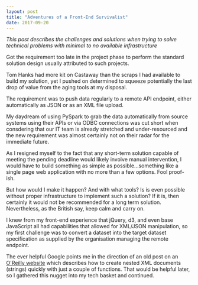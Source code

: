 ```yaml
---
layout: post
title: "Adventures of a Front-End Survivalist"
date: 2017-09-20
---
```


*This post describes the challenges and solutions when trying to solve technical problems with minimal to no available infrastructure*

Got the requirement too late in the project phase to perform the standard solution design usually attributed to such projects.

Tom Hanks had more kit on Castaway than the scraps I had available to build my solution, yet I pushed on determined to squeeze potentially the last drop of value from the aging tools at my disposal.

The requirement was to push data regularly to a remote API endpoint, either automatically as JSON or as an XML file upload.

My daydream of using PySpark to grab the data automatically from source systems using their APIs or via ODBC connections was cut short when consdering that our IT team is already stretched and under-resourced and the new requirement was almost certainly not on their radar for the immediate future.

As I resigned myself to the fact that any short-term solution capable of meeting the pending deadline would likely involve manual intervention, I would have to build something as simple as possible...something like a single page web application with no more than a few options. Fool proof-ish.

But how would I make it happen? And with what tools? Is is even possible without proper infrastructure to implement such a solution? If it is, then certainly it would not be recommended for a long term solution. Nevertheless, as the British say, keep calm and carry on.

I knew from my front-end experience that jQuery, d3, and even base JavaScript all had capabilities that allowed for XML/JSON manipulation, so my first challenge was to convert a dataset into the target dataset specification as supplied by the organisation managing the remote endpoint.

The ever helpful Google points me in the direction of an old post on an [O'Reilly website](http://archive.oreilly.com/pub/h/2127) which describes how to create nested XML documents (strings) quickly with just a couple of functions. That would be helpful later, so I gathered this nugget into my tech basket and continued.


